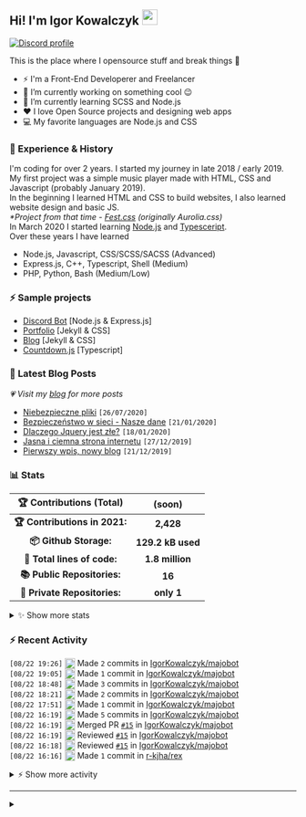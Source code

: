 <!-- ## Hi! I'm Igor Kowalczyk 🖐️ -->
## Hi! I'm Igor Kowalczyk <img src="https://raw.githubusercontent.com/igorkowalczyk/igorkowalczyk/master/src/images/wave.gif" width="27px">

[![Discord profile](https://discord.c99.nl/widget/theme-3/440200028292907048.png)](https://discord.com/users/440200028292907048)

This is the place where I opensource stuff and break things :rofl:

- ⚡  I'm a Front-End Developerer and Freelancer
- 🔭 I’m currently working on something cool :wink:
- 🌱 I’m currently learning SCSS and Node.js
- ❤️ I love Open Source projects and designing web apps
- 💻 My favorite languages are Node.js and CSS

### 💪 Experience & History
I'm coding for over 2 years. I started my journey in late 2018 / early 2019.<br>
My first project was a simple music player made with HTML, CSS and Javascript (probably January 2019).<br>
In the beginning I learned HTML and CSS to build websites, I also learned website design and basic JS.<br>
*\*Project from that time - [Fest.css](https://github.com/igorkowalczyk/fest) (originally Aurolia.css)*<br>
In March 2020 I started learning [Node.js](https://nodejs.org) and [Typesceript](https://www.typescriptlang.org).<br>
Over these years I have learned
 * Node.js, Javascript, CSS/SCSS/SACSS (Advanced)
 * Express.js, C++, Typescript, Shell (Medium)
 * PHP, Python, Bash (Medium/Low)

### ⚡ Sample projects

* [Discord Bot](https://github.com/aurolia-css/majo-rebuild) [Node.js & Express.js]
* [Portfolio](https://igorkowalczyk.github.io) [Jekyll & CSS] 
* [Blog](https://igorkowalczyk.github.io/blog) [Jekyll & CSS] 
* [Countdown.js](https://igorkowalczyk.github.io/countdown) [Typescript] 

### 📕 Latest Blog Posts
*💗 Visit my [blog](https://igorkowalczyk.github.io/blog) for more posts*
<!-- START_SECTION:feed -->
   - [Niebezpieczne pliki](https://igorkowalczyk.github.io/blog/internet/2020/07/27/Niebezpieczne-pliki) `[26/07/2020]`
- [Bezpieczeństwo w sieci - Nasze dane](https://igorkowalczyk.github.io/blog/internet/2020/01/22/Bezpiecze%C5%84stwo-w-sieci-nasze-dane) `[21/01/2020]`
- [Dlaczego Jquery jest złe?](https://igorkowalczyk.github.io/blog/internet/programowanie/javascript/2020/01/19/Dlaczego-Jquery-jest-z%C5%82e) `[18/01/2020]`
- [Jasna i ciemna strona internetu](https://igorkowalczyk.github.io/blog/internet/2019/12/28/Jasna-i-ciemna-strona-internetu) `[27/12/2019]`
- [Pierwszy wpis, nowy blog](https://igorkowalczyk.github.io/blog/offtop/2019/12/22/Pierwszy-wpis,-nowy-blog) `[21/12/2019]`
<!-- Posts last updated on Sun Aug 22 2021 21:50:23 GMT+0000 (Coordinated Universal Time) -->
   <!-- END_SECTION:feed -->

### 📊 Stats

<!--START_SECTION:waka-->
 | 🏆 Contributions (Total) | (soon) |
|:-:|:-:|
| **🏆 Contributions in 2021:** | **2,428**|
| **📦 Github Storage:** | **129.2 kB used**|
| **📝 Total lines of code:** | **1.8 million**|
| **📚 Public Repositories:** | **16** |
| **🔑 Private Repositories:** | **only 1** |
<details><summary>✨ Show more stats</summary>

#### 🌞 I work most during day 

```text
🌞 Morning    241 commits    █████░░░░░░░░░░░░░░░░░░░░   19.8% 
🌆 Daytime    543 commits    ███████████░░░░░░░░░░░░░░   44.62% 
🌃 Evening    420 commits    ████████░░░░░░░░░░░░░░░░░   34.51% 
🌙 Night      13 commits     ░░░░░░░░░░░░░░░░░░░░░░░░░   1.07%
```
#### 📅 I'm most productive on Tuesday 

```text
Monday       151 commits    ███░░░░░░░░░░░░░░░░░░░░░░   12.41% 
Tuesday      235 commits    ████░░░░░░░░░░░░░░░░░░░░░   19.31% 
Wednesday    232 commits    ████░░░░░░░░░░░░░░░░░░░░░   19.06% 
Thursday     115 commits    ██░░░░░░░░░░░░░░░░░░░░░░░   9.45% 
Friday       153 commits    ███░░░░░░░░░░░░░░░░░░░░░░   12.57% 
Saturday     150 commits    ███░░░░░░░░░░░░░░░░░░░░░░   12.33% 
Sunday       181 commits    ███░░░░░░░░░░░░░░░░░░░░░░   14.87%
```


#### 📊 Weekly work stats 

```text
💬 Programming Languages: 
JavaScript               11 hrs 56 mins      █████████████████████░░░░   84.73% 
JSON                     41 mins             █░░░░░░░░░░░░░░░░░░░░░░░░   4.93% 
Other                    30 mins             █░░░░░░░░░░░░░░░░░░░░░░░░   3.64% 
Markdown                 17 mins             ░░░░░░░░░░░░░░░░░░░░░░░░░   2.06% 
Bash                     13 mins             ░░░░░░░░░░░░░░░░░░░░░░░░░   1.55%

💻 Operating System: 
Linux                    13 hrs 19 mins      ███████████████████████░░   94.59% 
Windows                  45 mins             █░░░░░░░░░░░░░░░░░░░░░░░░   5.41%
```

</details>

<!-- Wakatime stats generated at 2021-08-22 21:41:50.361121 -->
<!--END_SECTION:waka-->

### :zap: Recent Activity
<!--START_SECTION:activity-->
`[08/22 19:26]` <a href="https://github.com/igorkowalczyk" title="📝"><img alt="📝" src="https://github.com/igorkowalczykbot/github-activity/raw/master/icons/commit.png" align="top" height="18"></a> Made `2` commits in [IgorKowalczyk/majobot](https://github.com/IgorKowalczyk/majobot)  
`[08/22 19:05]` <a href="https://github.com/igorkowalczyk" title="📝"><img alt="📝" src="https://github.com/igorkowalczykbot/github-activity/raw/master/icons/commit.png" align="top" height="18"></a> Made `1` commit in [IgorKowalczyk/majobot](https://github.com/IgorKowalczyk/majobot)  
`[08/22 18:48]` <a href="https://github.com/igorkowalczyk" title="📝"><img alt="📝" src="https://github.com/igorkowalczykbot/github-activity/raw/master/icons/commit.png" align="top" height="18"></a> Made `3` commits in [IgorKowalczyk/majobot](https://github.com/IgorKowalczyk/majobot)  
`[08/22 18:21]` <a href="https://github.com/igorkowalczyk" title="📝"><img alt="📝" src="https://github.com/igorkowalczykbot/github-activity/raw/master/icons/commit.png" align="top" height="18"></a> Made `2` commits in [IgorKowalczyk/majobot](https://github.com/IgorKowalczyk/majobot)  
`[08/22 17:51]` <a href="https://github.com/igorkowalczyk" title="📝"><img alt="📝" src="https://github.com/igorkowalczykbot/github-activity/raw/master/icons/commit.png" align="top" height="18"></a> Made `1` commit in [IgorKowalczyk/majobot](https://github.com/IgorKowalczyk/majobot)  
`[08/22 16:19]` <a href="https://github.com/igorkowalczyk" title="📝"><img alt="📝" src="https://github.com/igorkowalczykbot/github-activity/raw/master/icons/commit.png" align="top" height="18"></a> Made `5` commits in [IgorKowalczyk/majobot](https://github.com/IgorKowalczyk/majobot)  
`[08/22 16:19]` <a href="https://github.com/igorkowalczyk" title="🎉"><img alt="🎉" src="https://github.com/igorkowalczykbot/github-activity/raw/master/icons/merge.png" align="top" height="18"></a> Merged PR [`#15`](https://github.com//IgorKowalczyk/majobot/pull/15 'added emoji to general commands except info and checkperm') in [IgorKowalczyk/majobot](https://github.com/IgorKowalczyk/majobot)  
`[08/22 16:19]` <a href="https://github.com/igorkowalczyk" title="🔍"><img alt="🔍" src="https://github.com/igorkowalczykbot/github-activity/raw/master/icons/review.png" align="top" height="18"></a> Reviewed [`#15`](https://github.com//IgorKowalczyk/majobot/pull/15 'added emoji to general commands except info and checkperm') in [IgorKowalczyk/majobot](https://github.com/IgorKowalczyk/majobot)  
`[08/22 16:18]` <a href="https://github.com/igorkowalczyk" title="🔍"><img alt="🔍" src="https://github.com/igorkowalczykbot/github-activity/raw/master/icons/review.png" align="top" height="18"></a> Reviewed [`#15`](https://github.com//IgorKowalczyk/majobot/pull/15 'added emoji to general commands except info and checkperm') in [IgorKowalczyk/majobot](https://github.com/IgorKowalczyk/majobot)  
`[08/22 16:16]` <a href="https://github.com/igorkowalczyk" title="📝"><img alt="📝" src="https://github.com/igorkowalczykbot/github-activity/raw/master/icons/commit.png" align="top" height="18"></a> Made `1` commit in [r-kjha/rex](https://github.com/r-kjha/rex)  

<details><summary>⚡ Show more activity</summary>

`[08/22 16:16]` <a href="https://github.com/igorkowalczyk" title="🔍"><img alt="🔍" src="https://github.com/igorkowalczykbot/github-activity/raw/master/icons/review.png" align="top" height="18"></a> Reviewed [`#15`](https://github.com//IgorKowalczyk/majobot/pull/15 'added emoji to general commands except info and checkperm') in [IgorKowalczyk/majobot](https://github.com/IgorKowalczyk/majobot)  
`[08/22 16:15]` <a href="https://github.com/igorkowalczyk" title="📝"><img alt="📝" src="https://github.com/igorkowalczykbot/github-activity/raw/master/icons/commit.png" align="top" height="18"></a> Made `1` commit in [r-kjha/rex](https://github.com/r-kjha/rex)  
`[08/22 16:15]` <a href="https://github.com/igorkowalczyk" title="🔍"><img alt="🔍" src="https://github.com/igorkowalczykbot/github-activity/raw/master/icons/review.png" align="top" height="18"></a> Reviewed [`#15`](https://github.com//IgorKowalczyk/majobot/pull/15 'added emoji to general commands except info and checkperm') in [IgorKowalczyk/majobot](https://github.com/IgorKowalczyk/majobot)  
`[08/22 16:14]` <a href="https://github.com/igorkowalczyk" title="📝"><img alt="📝" src="https://github.com/igorkowalczykbot/github-activity/raw/master/icons/commit.png" align="top" height="18"></a> Made `2` commits in [r-kjha/rex](https://github.com/r-kjha/rex)  
`[08/22 16:13]` <a href="https://github.com/igorkowalczyk" title="📝"><img alt="📝" src="https://github.com/igorkowalczykbot/github-activity/raw/master/icons/commit.png" align="top" height="18"></a> Made `1` commit in [IgorKowalczyk/majobot](https://github.com/IgorKowalczyk/majobot)  
`[08/22 10:03]` <a href="https://github.com/igorkowalczyk" title="📝"><img alt="📝" src="https://github.com/igorkowalczykbot/github-activity/raw/master/icons/commit.png" align="top" height="18"></a> Made `1` commit in [IgorKowalczyk/majobot](https://github.com/IgorKowalczyk/majobot)  
`[08/22 09:56]` <a href="https://github.com/igorkowalczyk" title="📝"><img alt="📝" src="https://github.com/igorkowalczykbot/github-activity/raw/master/icons/commit.png" align="top" height="18"></a> Made `1` commit in [IgorKowalczyk/majobot](https://github.com/IgorKowalczyk/majobot)  
`[08/22 09:47]` <a href="https://github.com/igorkowalczyk" title="📝"><img alt="📝" src="https://github.com/igorkowalczykbot/github-activity/raw/master/icons/commit.png" align="top" height="18"></a> Made `10` commits in [IgorKowalczyk/majobot](https://github.com/IgorKowalczyk/majobot)  
`[08/22 09:47]` <a href="https://github.com/igorkowalczyk" title="🎉"><img alt="🎉" src="https://github.com/igorkowalczykbot/github-activity/raw/master/icons/merge.png" align="top" height="18"></a> Merged PR [`#14`](https://github.com//IgorKowalczyk/majobot/pull/14 'Emoji config support to moderation commands') in [IgorKowalczyk/majobot](https://github.com/IgorKowalczyk/majobot)  
`[08/22 09:45]` <a href="https://github.com/igorkowalczyk" title="🔍"><img alt="🔍" src="https://github.com/igorkowalczykbot/github-activity/raw/master/icons/review.png" align="top" height="18"></a> Reviewed [`#14`](https://github.com//IgorKowalczyk/majobot/pull/14 'Emoji config support to moderation commands') in [IgorKowalczyk/majobot](https://github.com/IgorKowalczyk/majobot)  
`[08/22 09:45]` <a href="https://github.com/igorkowalczyk" title="🔍"><img alt="🔍" src="https://github.com/igorkowalczykbot/github-activity/raw/master/icons/review.png" align="top" height="18"></a> Reviewed [`#14`](https://github.com//IgorKowalczyk/majobot/pull/14 'Emoji config support to moderation commands') in [IgorKowalczyk/majobot](https://github.com/IgorKowalczyk/majobot)  
`[08/22 09:44]` <a href="https://github.com/igorkowalczyk" title="📝"><img alt="📝" src="https://github.com/igorkowalczykbot/github-activity/raw/master/icons/commit.png" align="top" height="18"></a> Made `1` commit in [r-kjha/rex](https://github.com/r-kjha/rex)  
`[08/21 16:42]` <a href="https://github.com/igorkowalczyk" title="📝"><img alt="📝" src="https://github.com/igorkowalczykbot/github-activity/raw/master/icons/commit.png" align="top" height="18"></a> Made `1` commit in [IgorKowalczyk/majobot](https://github.com/IgorKowalczyk/majobot)  
`[08/21 10:48]` <a href="https://github.com/igorkowalczyk" title="📝"><img alt="📝" src="https://github.com/igorkowalczykbot/github-activity/raw/master/icons/commit.png" align="top" height="18"></a> Made `1` commit in [IgorKowalczyk/majobot](https://github.com/IgorKowalczyk/majobot)  
`[08/21 10:16]` <a href="https://github.com/igorkowalczyk" title="📝"><img alt="📝" src="https://github.com/igorkowalczykbot/github-activity/raw/master/icons/commit.png" align="top" height="18"></a> Made `2` commits in [IgorKowalczyk/majobot](https://github.com/IgorKowalczyk/majobot)  
`[08/20 13:01]` <a href="https://github.com/igorkowalczyk" title="📝"><img alt="📝" src="https://github.com/igorkowalczykbot/github-activity/raw/master/icons/commit.png" align="top" height="18"></a> Made `1` commit in [IgorKowalczyk/majobot](https://github.com/IgorKowalczyk/majobot)  
`[08/19 19:14]` <a href="https://github.com/igorkowalczyk" title="📝"><img alt="📝" src="https://github.com/igorkowalczykbot/github-activity/raw/master/icons/commit.png" align="top" height="18"></a> Made `3` commits in [IgorKowalczyk/majobot](https://github.com/IgorKowalczyk/majobot)  
`[08/19 18:49]` <a href="https://github.com/igorkowalczyk" title="📝"><img alt="📝" src="https://github.com/igorkowalczykbot/github-activity/raw/master/icons/commit.png" align="top" height="18"></a> Made `1` commit in [IgorKowalczyk/majobot](https://github.com/IgorKowalczyk/majobot)  
`[08/19 18:41]` <a href="https://github.com/igorkowalczyk" title="📝"><img alt="📝" src="https://github.com/igorkowalczykbot/github-activity/raw/master/icons/commit.png" align="top" height="18"></a> Made `3` commits in [IgorKowalczyk/majobot](https://github.com/IgorKowalczyk/majobot)  
`[08/19 18:28]` <a href="https://github.com/igorkowalczyk" title="📝"><img alt="📝" src="https://github.com/igorkowalczykbot/github-activity/raw/master/icons/commit.png" align="top" height="18"></a> Made `3` commits in [IgorKowalczyk/majobot](https://github.com/IgorKowalczyk/majobot)  

</details>
<!--END_SECTION:activity-->

---

<details>
 <summary> </summary>
 <h5>The cake is a lie 🍰❤️</h5>
 <a href="https://igorkowalczyk.github.io"><img src="https://komarev.com/ghpvc/?username=igorkowalczyk&style=flat-square&color=333333&label=Github+profile+views" alt="Github profile views"></a>
</details>